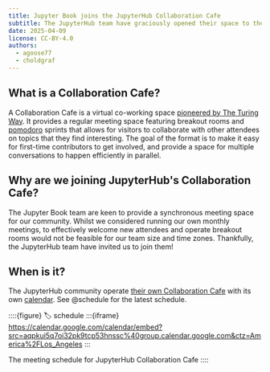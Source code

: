 ```yaml
---
title: Jupyter Book joins the JupyterHub Collaboration Cafe
subtitle: The JupyterHub team have graciously opened their space to the Jupyter Book community.
date: 2025-04-09
license: CC-BY-4.0
authors:
  - agoose77
  - choldgraf
---
```


## What is a Collaboration Cafe?

A Collaboration Cafe is a virtual co-working space [pioneered by The Turing Way][ttw-cafe]. It provides a regular meeting space featuring breakout rooms and [pomodoro](wiki:Pomodoro_Technique) sprints that allows for visitors to collaborate with other attendees on topics that they find interesting. The goal of the format is to make it easy for first-time contributors to get involved, and provide a space for multiple conversations to happen efficiently in parallel.

## Why are we joining JupyterHub's Collaboration Cafe?

The Jupyter Book team are keen to provide a synchronous meeting space for our community. Whilst we considered running our own monthly meetings, to effectively welcome new attendees and operate breakout rooms would not be feasible for our team size and time zones. Thankfully, the JupyterHub team have invited us to join them!

## When is it?

The JupyterHub community operate [their own Collaboration Cafe][hub-cafe] with its own [calendar][hub-cal]. See @schedule for the latest schedule.

::::{figure}
:label: schedule
:::{iframe} https://calendar.google.com/calendar/embed?src=aqpkui5q7oi32pk9tcp53hnssc%40group.calendar.google.com&ctz=America%2FLos_Angeles
:::

The meeting schedule for JupyterHub Collaboration Cafe
::::

[ttw-cafe]: https://book.the-turing-way.org/community-handbook/community-calls/community-calls-collabcafe
[hub-cafe]: https://jupyterhub-team-compass.readthedocs.io/en/latest/meetings/collab-cafe/index.html
[hub-cal]: https://jupyterhub-team-compass.readthedocs.io/en/latest/meetings/index.html#meetings-calendars
